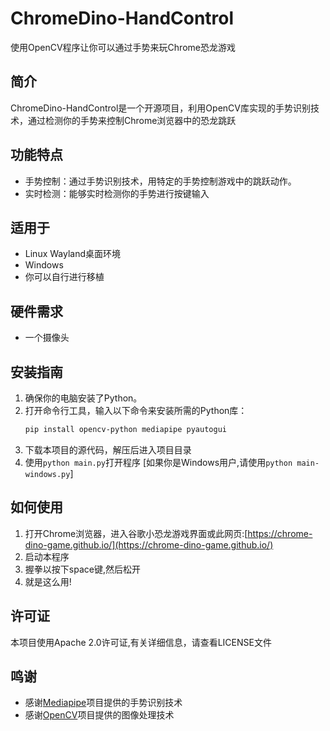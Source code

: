 
# ChromeDino-HandControl
使用OpenCV程序让你可以通过手势来玩Chrome恐龙游戏

## 简介
ChromeDino-HandControl是一个开源项目，利用OpenCV库实现的手势识别技术，通过检测你的手势来控制Chrome浏览器中的恐龙跳跃

## 功能特点
- 手势控制：通过手势识别技术，用特定的手势控制游戏中的跳跃动作。
- 实时检测：能够实时检测你的手势进行按键输入

## 适用于
- Linux Wayland桌面环境
- Windows
- 你可以自行进行移植
  
## 硬件需求
- 一个摄像头

## 安装指南
1. 确保你的电脑安装了Python。
2. 打开命令行工具，输入以下命令来安装所需的Python库：
   ```bash
   pip install opencv-python mediapipe pyautogui
   ```
3. 下载本项目的源代码，解压后进入项目目录
4. 使用`python main.py`打开程序 [如果你是Windows用户,请使用`python main-windows.py`]

## 如何使用
1. 打开Chrome浏览器，进入谷歌小恐龙游戏界面或此网页:[https://chrome-dino-game.github.io/](https://chrome-dino-game.github.io/)
2. 启动本程序
3. 握拳以按下space键,然后松开
4. 就是这么用!

## 许可证
本项目使用Apache 2.0许可证,有关详细信息，请查看LICENSE文件

## 鸣谢
- 感谢[Mediapipe](https://github.com/google-ai-edge/mediapipe)项目提供的手势识别技术
- 感谢[OpenCV](https://github.com/opencv/opencv)项目提供的图像处理技术